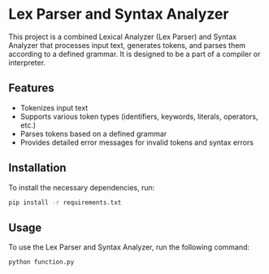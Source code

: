 # Lex Parser and Syntax Analyzer

This project is a combined Lexical Analyzer (Lex Parser) and Syntax Analyzer that processes input text, generates tokens, and parses them according to a defined grammar. It is designed to be a part of a compiler or interpreter.

## Features

- Tokenizes input text
- Supports various token types (identifiers, keywords, literals, operators, etc.)
- Parses tokens based on a defined grammar
- Provides detailed error messages for invalid tokens and syntax errors

## Installation

To install the necessary dependencies, run:

```bash
pip install -r requirements.txt
```

## Usage

To use the Lex Parser and Syntax Analyzer, run the following command:

```bash
python function.py
```

